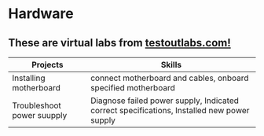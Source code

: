 <h1>Hardware</h1>

<h2>These are virtual labs from <a <a href="https://www.testout.com/labsim">testoutlabs.com!</a></h2>

|Projects|Skills|
|--------|--------|
|Installing motherboard|connect motherboard and cables, onboard specified motherboard|
|Troubleshoot power suupply|Diagnose failed power supply, Indicated correct specifications, Installed new power supply|
